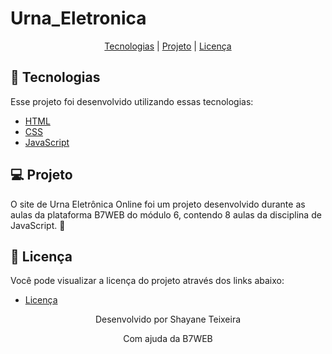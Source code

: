 # Urna_Eletronica
<p align="center">
  <a href="#-tecnologias">Tecnologias</a> |
  <a href="#-projeto">Projeto</a> | 
  <a href="#memo-licença">Licença</a>
</p>

## 🚀 Tecnologias

Esse projeto foi desenvolvido utilizando essas tecnologias:
- [HTML]()
- [CSS]()
- [JavaScript]()

## 💻 Projeto

O site de Urna Eletrônica Online foi um projeto desenvolvido durante as aulas da plataforma B7WEB do módulo 6, contendo 8 aulas da disciplina de JavaScript. 💜 

## 🔖 Licença

Você pode visualizar a licença do projeto através dos links abaixo:

- [Licença]() 

<p align="center">Desenvolvido por Shayane Teixeira</p>
<p align="center">Com ajuda da B7WEB</p>
